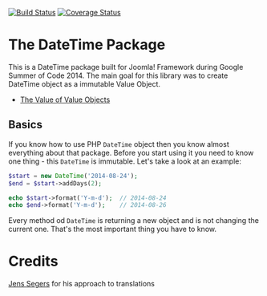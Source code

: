 [![Build Status](https://travis-ci.org/tomaszhanc/gsoc-datetime.svg?branch=master)](https://travis-ci.org/tomaszhanc/gsoc-datetime) [![Coverage Status](https://img.shields.io/coveralls/tomaszhanc/gsoc-datetime.svg)](https://coveralls.io/r/tomaszhanc/gsoc-datetime?branch=master)
# The DateTime Package

This is a DateTime package built for Joomla! Framework during Google Summer of Code 2014.
The main goal for this library was to create DateTime object as a immutable Value Object.

- [The Value of Value Objects](http://magazine.joomla.org/issues/issue-july-2014/item/2111-the-value-of-value-objects)

## Basics
If you know how to use PHP `DateTime` object then you know almost everything about that package. Before you start using it you need to know one 
thing - this `DateTime` is immutable. Let's take a look at an example:
```php
$start = new DateTime('2014-08-24');
$end = $start->addDays(2);

echo $start->format('Y-m-d');  // 2014-08-24
echo $end->format('Y-m-d');    // 2014-08-26
```
Every method od `DateTime` is returning a new object and is not changing the current one. That's the most important thing you have to know.

# Credits

[Jens Segers](http://github.com/jenssegers/laravel-date) for his approach to translations
